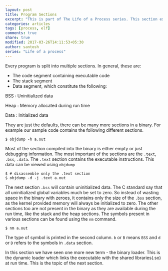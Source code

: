 ```yaml
---
layout: post
title: Program Sections
excerpt: "This is part of The Life of a Process series. This section explains the different sections of a program. Like the BSS, Data etc."
categories: articles
tags: [process, elf]
comments: true
share: true
modified: 2017-03-26T14:11:53+05:30
author: santosh
series: "Life of a process"
---
```


Every program is split into multiple sections. In general, these are:

- The code segment containing executable code
- The stack segment
- Data segment, which constitute the following:

BSS
: Uninitialized data

Heap
: Memory allocated during run time

Data
: Initialized data

They are just the defaults, there can be many more sections in a binary. For
example our sample code contains the following different sections.

```console
$ objdump -h a.out
```

Most of the section compiled into the binary is either empty or just debugging
information. The most important of the sections are the `.text`, `.bss`,
`.data`. The `.text` section contains the executable instructions. This data can
be viewed using `objdump`

```console
$ # disassemble only the .text section
$ objdump -d -j .text a.out
```

The next section `.bss` will contain uninitialized data. The C standard say that
all uninitialized global variables much be set to zero. So instead of wasting
space in the binary with zeroes, it contains only the size of the `.bss`
section, as the kernel provided memory will always be initialized to zero. The
other sections too are not present in the binary as they are available during
the run time, like the stack and the heap sections. The symbols present in
various sections can be found using the `nm` command.

```console
$ nm a.out
```

The type of symbol is printed in the second column. `b` or `B` means `BSS` and
`d` or `D` refers to the symbols in `.data` section.

In this section we have seen one more new term - the binary loader. This is the
dynamic loader which links the executable with the shared libraries(.so) at run
time. This is the topic of the next section.
